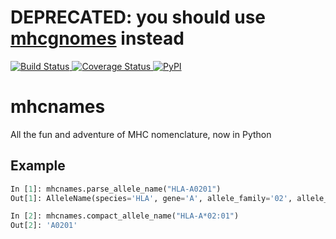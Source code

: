 # **DEPRECATED: you should use [mhcgnomes](https://pypi.org/project/mhcgnomes/) instead**

<a href="https://travis-ci.org/openvax/mhcnames">
    <img src="https://travis-ci.org/openvax/mhcnames.svg?branch=master" alt="Build Status" />
</a>
<a href="https://coveralls.io/github/openvax/mhcnames?branch=master">
    <img src="https://coveralls.io/repos/openvax/mhcnames/badge.svg?branch=master&service=github" alt="Coverage Status" />
</a>
<a href="https://pypi.python.org/pypi/mhcnames/">
    <img src="https://img.shields.io/pypi/v/mhcnames.svg?maxAge=1000" alt="PyPI" />
</a>

# mhcnames
All the fun and adventure of MHC nomenclature, now in Python

## Example

```python
In [1]: mhcnames.parse_allele_name("HLA-A0201")
Out[1]: AlleleName(species='HLA', gene='A', allele_family='02', allele_code='01')

In [2]: mhcnames.compact_allele_name("HLA-A*02:01")
Out[2]: 'A0201'
```
